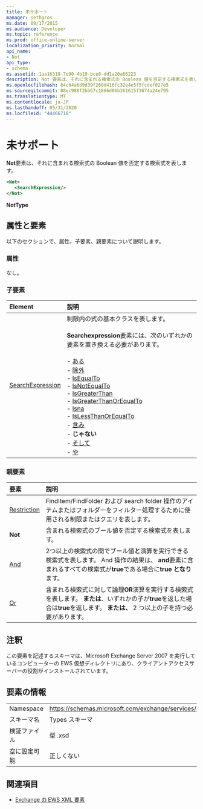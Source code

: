 ```yaml
---
title: 未サポート
manager: sethgros
ms.date: 09/17/2015
ms.audience: Developer
ms.topic: reference
ms.prod: office-online-server
localization_priority: Normal
api_name:
- Not
api_type:
- schema
ms.assetid: 1aa16318-7e90-4b19-bce8-dd1a20a66223
description: Not 要素は、それに含まれる検索式の Boolean 値を否定する検索式を表します。
ms.openlocfilehash: 84c64a6d9d39f260d416fc32e4e5f5fcdef027e5
ms.sourcegitcommit: 88ec988f2bb67c1866d06b361615f3674a24e795
ms.translationtype: MT
ms.contentlocale: ja-JP
ms.lasthandoff: 05/31/2020
ms.locfileid: "44466718"
---
```

# <a name="not"></a>未サポート

**Not**要素は、それに含まれる検索式の Boolean 値を否定する検索式を表します。 
  
```xml
<Not>
   <SearchExpression/>
</Not>
```

 **NotType**
## <a name="attributes-and-elements"></a>属性と要素

以下のセクションで、属性、子要素、親要素について説明します。
  
### <a name="attributes"></a>属性

なし。
  
### <a name="child-elements"></a>子要素

|**Element**|**説明**|
|:-----|:-----|
|[SearchExpression](searchexpression.md) <br/> | 制限内の式の基本クラスを表します。 <br/><br/>**Searchexpression**要素には、次のいずれかの要素を置き換える必要があります。 <br/> <br/>- [ある](exists.md) <br/>- [除外](excludes.md) <br/>- [IsEqualTo](isequalto.md) <br/>- [IsNotEqualTo](isnotequalto.md) <br/>- [IsGreaterThan](isgreaterthan.md) <br/>- [IsGreaterThanOrEqualTo](isgreaterthanorequalto.md) <br/>- [Isna](islessthan.md) <br/>- [IsLessThanOrEqualTo](islessthanorequalto.md) <br/>- [含み](contains.md) <br/>- **じゃない** <br/>- [そして](and.md) <br/>- [や](or.md) <br/> |
   
### <a name="parent-elements"></a>親要素

|**要素**|**説明**|
|:-----|:-----|
|[Restriction](restriction.md) <br/> |FindItem/FindFolder および search folder 操作のアイテムまたはフォルダーをフィルター処理するために使用される制限またはクエリを表します。  <br/> |
|**Not** <br/> |含まれる検索式のブール値を否定する検索式を表します。  <br/> |
|[And](and.md) <br/> |2つ以上の検索式の間でブール値**と**演算を実行できる検索式を表します。 And 操作の結果は、 **and**要素に含まれるすべての検索式が**true**である場合に**true** **となり**ます。  <br/> |
|[Or](or.md) <br/> |含まれる検索式に対して論理**OR**演算を実行する検索式を表します。 **または**、いずれかの子が**true**を返した場合は**true**を返します。 **または、** 2 つ以上の子を持つ必要があります。  <br/> |
   
## <a name="remarks"></a>注釈

この要素を記述するスキーマは、Microsoft Exchange Server 2007 を実行しているコンピューターの EWS 仮想ディレクトリにあり、クライアントアクセスサーバーの役割がインストールされています。
  
## <a name="element-information"></a>要素の情報

|||
|:-----|:-----|
|Namespace  <br/> |https://schemas.microsoft.com/exchange/services/2006/types  <br/> |
|スキーマ名  <br/> |Types スキーマ  <br/> |
|検証ファイル  <br/> |型 .xsd  <br/> |
|空に設定可能  <br/> |正しくない  <br/> |
   
## <a name="see-also"></a>関連項目

- [Exchange の EWS XML 要素](ews-xml-elements-in-exchange.md)

